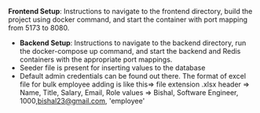  **Frontend Setup**: Instructions to navigate to the frontend directory, build the project using docker command, and start the container with port mapping from 5173 to 8080.
- **Backend Setup**: Instructions to navigate to the backend directory, run the docker-compose up command, and start the backend and Redis containers with the appropriate port mappings.
- Seeder file is present for inserting values to the database
- Default admin credentials can be found out there.
  The format of excel file for bulk employee adding is like this=>
  file extension .xlsx
  header => Name, Title, Salary, Email, Role
  values => Bishal, Software Engineer, 1000,bishal23@gmail.com, 'employee'

